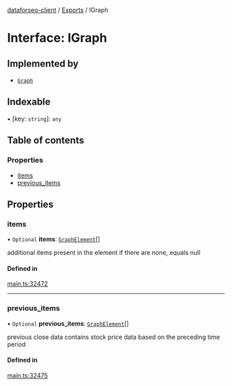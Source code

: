 [dataforseo-client](../README.md) / [Exports](../modules.md) / IGraph

# Interface: IGraph

## Implemented by

- [`Graph`](../classes/Graph.md)

## Indexable

▪ [key: `string`]: `any`

## Table of contents

### Properties

- [items](IGraph.md#items)
- [previous\_items](IGraph.md#previous_items)

## Properties

### items

• `Optional` **items**: [`GraphElement`](../classes/GraphElement.md)[]

additional items present in the element
if there are none, equals null

#### Defined in

[main.ts:32472](https://github.com/dataforseo/TypeScriptClient/blob/7ca1aa4/main.ts#L32472)

___

### previous\_items

• `Optional` **previous\_items**: [`GraphElement`](../classes/GraphElement.md)[]

previous close data
contains stock price data based on the preceding time period

#### Defined in

[main.ts:32475](https://github.com/dataforseo/TypeScriptClient/blob/7ca1aa4/main.ts#L32475)

